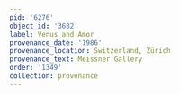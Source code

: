 ```yaml
---
pid: '6276'
object_id: '3682'
label: Venus and Amor
provenance_date: '1986'
provenance_location: Switzerland, Zürich
provenance_text: Meissner Gallery
order: '1349'
collection: provenance
---
```

